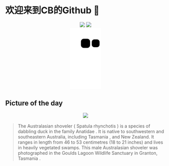 
# 欢迎来到CB的Github 👋

<div align="center">
  <img height="137px" src="https://github-readme-stats.vercel.app/api?username=SuperCB&show_icons=true&theme=radical" />
  <img height="137px" src="https://github-readme-stats.vercel.app/api/top-langs/?username=SuperCB&hide_title=true&hide_border=true&layout=compact&langs_count=6&text_color=000&icon_color=fff" />
</div>


<div align="center">
    <img src="./contribution-snake/github-contribution-grid-snake.svg" />
</div>



## Picture of the day
<div align="center">
  <img width=400px src="https://upload.wikimedia.org/wikipedia/commons/thumb/a/ae/Australasian_Shoveler_-_Goulds_Lagoon_Wildlife_Sanctuary.jpg/600px-Australasian_Shoveler_-_Goulds_Lagoon_Wildlife_Sanctuary.jpg" />
</div>

>The  Australasian shoveler  ( Spatula rhynchotis ) is a species of dabbling duck in the family  Anatidae . It is native to southwestern and southeastern Australia, including  Tasmania , and New Zealand. It ranges in length from 46 to 53 centimetres (18 to 21 inches) and lives in heavily vegetated swamps. This male Australasian shoveler was photographed in the Goulds Lagoon Wildlife Sanctuary in  Granton, Tasmania .


